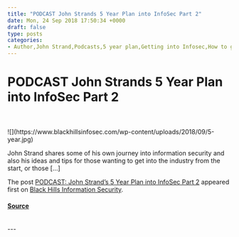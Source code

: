 ```yaml
---
title: "PODCAST John Strands 5 Year Plan into InfoSec Part 2"
date: Mon, 24 Sep 2018 17:50:34 +0000
draft: false
type: posts
categories: 
- Author,John Strand,Podcasts,5 year plan,Getting into Infosec,How to get into infosec,information security,John Strand's 5 year plan,podcast
---
```

# PODCAST John Strands 5 Year Plan into InfoSec Part 2

<br/>

<br/>
![](https://www.blackhillsinfosec.com/wp-content/uploads/2018/09/5-year.jpg)

John Strand shares some of his own journey into information security and also his ideas and tips for those wanting to get into the industry from the start, or those \[…\]

The post [PODCAST: John Strand’s 5 Year Plan into InfoSec Part 2](https://www.blackhillsinfosec.com/podcast-john-strands-5-year-plan-into-infosec-part-2/) appeared first on [Black Hills Information Security](https://www.blackhillsinfosec.com).

#### [Source](https://www.blackhillsinfosec.com/podcast-john-strands-5-year-plan-into-infosec-part-2/)

<br/>
---
